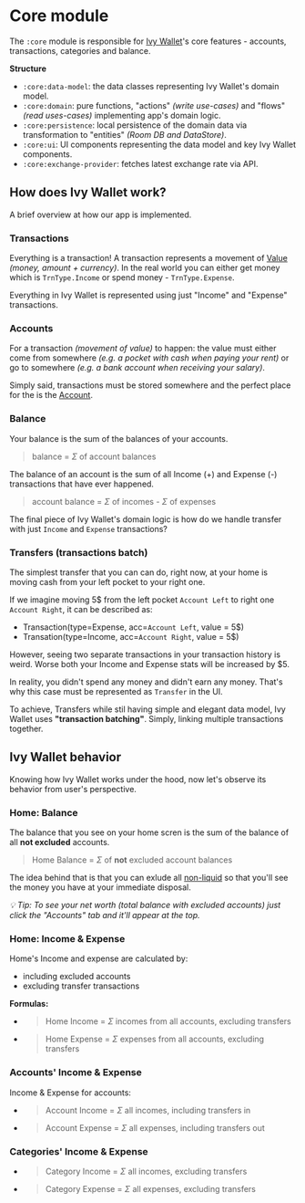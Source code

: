 # Core module

The `:core` module is responsible for [Ivy Wallet](https://play.google.com/store/apps/details?id=com.ivy.wallet)'s core features - accounts, transactions, categories and balance.

**Structure**
- `:core:data-model`: the data classes representing Ivy Wallet's domain model.
- `:core:domain`: pure functions, "actions" _(write use-cases)_ and "flows" _(read uses-cases)_ implementing app's domain logic.
- `:core:persistence`: local persistence of the domain data via transformation to "entities" _(Room DB and DataStore)_.
- `:core:ui`: UI components representing the data model and key Ivy Wallet components.
- `:core:exchange-provider`: fetches latest exchange rate via API.

## How does Ivy Wallet work?

A brief overview at how our app is implemented.

### Transactions

Everything is a transaction! A transaction represents a movement of [Value](data-model/src/main/java/com/ivy/data/Value.kt) _(money, amount + currency)_. In the real world you can either get money which is `TrnType.Income` or spend money - `TrnType.Expense`.

Everything in Ivy Wallet is represented using just "Income" and "Expense" transactions.

### Accounts

For a transaction _(movement of value)_ to happen: the value must either come from somewhere _(e.g. a pocket with cash when paying your rent)_ or go to somewhere _(e.g. a bank account when receiving your salary)_.

Simply said, transactions must be stored somewhere and the perfect place for the is the [Account](data-model/src/main/java/com/ivy/data/account/Account.kt).

### Balance

Your balance is the sum of the balances of your accounts.

> balance = $\Sigma$ of	 account balances

The balance of an account is the sum of all Income (+) and Expense (-) transactions that have ever happened.

> account balance = $\Sigma$ of incomes - $\Sigma$ of expenses

The final piece of Ivy Wallet's domain logic is how do we handle transfer with just `Income` and `Expense` transactions?

### Transfers (transactions batch)

The simplest transfer that you can can do, right now, at your home is moving cash from your left pocket to your right one.

If we imagine moving 5$ from the left pocket `Account Left` to right one `Account Right`, it can be described as:
- Transaction(type=Expense, acc=`Account Left`, value = 5$)
- Transation(type=Income, acc=`Account Right`, value = 5$)

However, seeing two separate transactions in your transaction history is weird. Worse both your Income and Expense stats will be increased by $5.

In reality, you didn't spend any money and didn't earn any money. That's why this case must be represented as `Transfer` in the UI.

To achieve, Transfers while stil having simple and elegant data model, Ivy Wallet uses **"transaction batching"**. Simply, linking multiple transactions together.

## Ivy Wallet behavior
Knowing how Ivy Wallet works under the hood, now let's observe its behavior from user's perspective.

### Home: Balance
The balance that you see on your home scren is the sum of the balance of all **not excluded** accounts.

> Home Balance = $\Sigma$ of **not** excluded account balances

The idea behind that is that you can exlude all [non-liquid](https://www.bankrate.com/glossary/n/non-liquid-asset/) so that you'll see the money you have at your immediate disposal.

_💡 Tip: To see your net worth (total balance with excluded accounts) just click the "Accounts" tab and it'll appear at the top._ 

### Home: Income & Expense

Home's Income and expense are calculated by:
- including excluded accounts
- excluding transfer transactions

**Formulas:**
- > Home Income = $\Sigma$ incomes from all accounts, excluding transfers

- > Home Expense = $\Sigma$ expenses from all accounts, excluding transfers
 
### Accounts' Income & Expense

Income & Expense for accounts:
- > Account Income = $\Sigma$ all incomes, including transfers in
- > Account Expense = $\Sigma$ all expenses, including transfers out

### Categories' Income & Expense

- > Category Income = $\Sigma$ all incomes, excluding transfers
- > Category Expense = $\Sigma$ all expenses, excluding transfers
